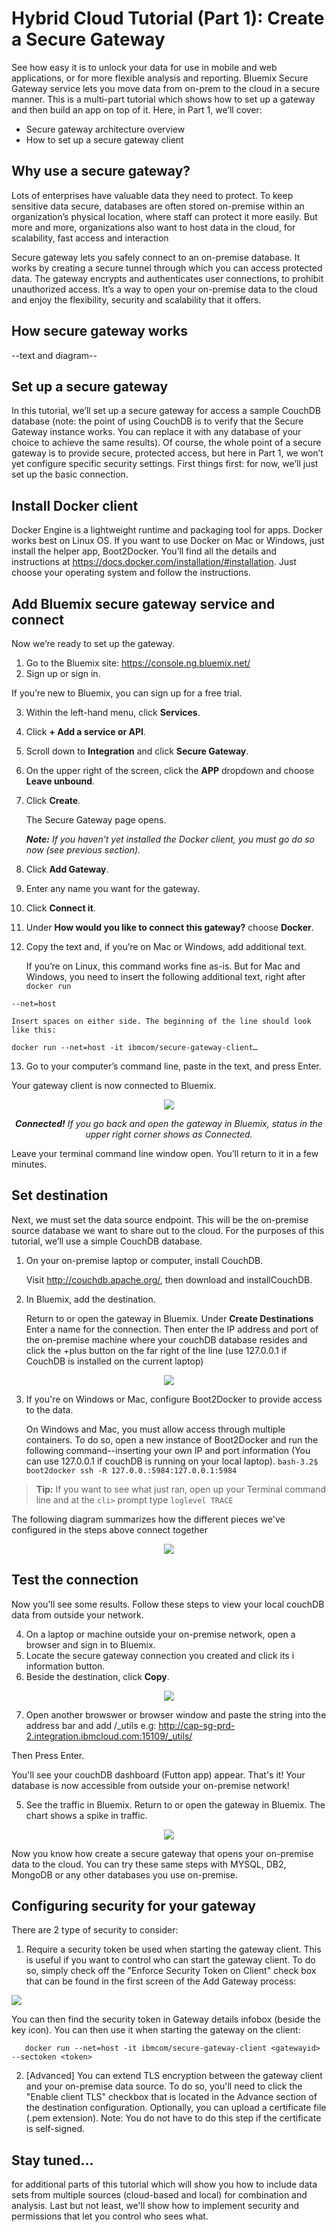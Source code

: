 # Hybrid Cloud Tutorial (Part 1): Create a Secure Gateway 
See how easy it is to unlock your data for use in mobile and web applications, or for more flexible analysis and reporting. Bluemix Secure Gateway service lets you move data from on-prem to the cloud in a secure manner. This is a multi-part tutorial which shows how to set up a gateway and then build an app on top of it. Here, in Part 1, we’ll cover:

- Secure gateway architecture overview
- How to set up a secure gateway client

## Why use a secure gateway?

Lots of enterprises have valuable data they need to protect. To keep sensitive data secure, databases are often stored on-premise within an organization’s physical location, where staff can protect it more easily. But more and more, organizations also want to host data in the cloud, for scalability, fast access and interaction

Secure gateway lets you safely connect to an on-premise database. It works by creating a secure tunnel through which you can access protected data. The gateway encrypts and authenticates user connections, to prohibit unauthorized access. It’s a way to open your on-premise data to the cloud and enjoy the flexibility, security and scalability that it offers.

## How secure gateway works

--text and diagram--

## Set up a secure gateway

In this tutorial, we’ll set up a secure gateway for access a sample CouchDB database (note: the point of using CouchDB is to verify that the Secure Gateway instance works. You can replace it with any database of your choice to achieve the same results). Of course, the whole point of a secure gateway is to provide secure, protected access, but here in Part 1, we won’t yet configure specific security settings. First things first: for now, we’ll just set up the basic connection.

## Install Docker client

Docker Engine is a lightweight runtime and packaging tool for apps.  Docker works best on Linux OS. If you want to use Docker on Mac or Windows, just install the helper app, Boot2Docker.  You’ll find all the details and instructions at  https://docs.docker.com/installation/#installation. Just choose your operating system and follow the  instructions.

## Add Bluemix secure gateway service and connect
Now we’re ready to set up the gateway.

1. Go to the Bluemix site: https://console.ng.bluemix.net/
2.  Sign up or sign in.

   If you’re new to Bluemix, you can sign up for a free trial. 

3. Within the left-hand menu, click **Services**.

4. Click **+ Add a service or API**.
5. Scroll down to **Integration** and click **Secure Gateway**.
6. On the upper right of the screen, click the **APP** dropdown and choose **Leave unbound**.
7. Click **Create**.

   The Secure Gateway page opens. 

    _**Note:** If you haven’t yet installed the Docker client, you must go do so now (see previous section)._

8. Click **Add Gateway**.
9. Enter any name you want for the gateway.
10. Click **Connect it**.
11. Under **How would you like to connect this gateway?** choose **Docker**.
12. Copy the text and, if you’re on Mac or Windows, add additional text.

    If you’re on Linux, this command works fine as-is. But for Mac and Windows, you need to insert the following additional text, right after `docker run`

   ``` --net=host ```

    Insert spaces on either side. The beginning of the line should look like this:

   ``` docker run --net=host -it ibmcom/secure-gateway-client… ```

13. Go to your computer’s command line, paste in the text, and press Enter.

   Your gateway client is now connected to Bluemix. 

<p align="center"><img src="images/connected.png"</p>
<p align="center"><i><strong>Connected!</strong> If you go back and open the gateway in Bluemix, 
status in the upper right corner shows as Connected.</i></p>

   Leave your terminal command line window open. You’ll return to it in a few minutes.


## Set destination

Next, we must set the data source endpoint. This will be the on-premise source database we want to share out to the cloud. For the purposes of this tutorial, we’ll use a simple CouchDB database.

1. On your on-premise laptop or computer, install CouchDB.

    Visit http://couchdb.apache.org/, then download and installCouchDB.
3. In Bluemix, add the destination.
 
    Return to or open the gateway in Bluemix. Under **Create Destinations** Enter a name for the connection. Then enter the IP address and port of the on-premise machine where your couchDB database resides and click the +plus button on the far right of the line (use 127.0.0.1 if CouchDB is installed on the current laptop)

<p align="center"><img src="images/add_destination.png"</p>

3. If you're on Windows or Mac, configure Boot2Docker to provide access to the data.

    On Windows and Mac, you must allow access through multiple containers. To do so, open a new instance of Boot2Docker and run the following command--inserting your own IP and port information (You can use 127.0.0.1 if couchDB is running on your local laptop).
``` bash-3.2$ boot2docker ssh -R 127.0.0.:5984:127.0.0.1:5984 ```

> **Tip:** If you want to see what just ran, open up your Terminal command line and at the `cli>` prompt type `loglevel TRACE`

The following diagram summarizes how the different pieces we've configured in the steps above connect together

<p align="center"><img src="images/secure_gateway_diagram.png"/></p>

## Test the connection

Now you'll see some results. Follow these steps to view your local couchDB data from outside your network.

4. On a laptop or machine outside your on-premise network, open a browser and sign in to Bluemix.
5. Locate the secure gateway connection you created and click its i information button.
6. Beside the destination, click **Copy**.

<p align="center"><img src="images/copy_dest.png"</p>

7. Open another browswer or browser window and paste the string into the address bar and add /_utils e.g: http://cap-sg-prd-2.integration.ibmcloud.com:15109/_utils/

Then Press Enter.

   You'll see your couchDB dashboard (Futton app) appear. That's it!  Your database is now accessible from outside your on-premise network!

5. See the traffic in Bluemix.
    Return to or open the gateway in Bluemix. The chart shows a spike in traffic.

<p align="center"><img src="images/traffic_spike.png"/></p>

Now you know how create a secure gateway that opens your on-premise data to the cloud. You can try these same steps  with  MYSQL, DB2, MongoDB or any other databases you use on-premise. 

## Configuring security for your gateway
There are 2 type of security to consider:

1. Require a security token be used when starting the gateway client. This is useful if you want to control who can start the gateway client. To do so, simply check off the "Enforce Security Token on Client" check box that can be found in the first screen of the Add Gateway process:

<p aligh="center"><img src="images/add_gateway_security.png"/></p>

You can then find the security token in Gateway details infobox (beside the key icon). You can then use it when starting the gateway on the client:

``` 
   docker run --net=host -it ibmcom/secure-gateway-client <gatewayid> --sectoken <token>
```
2. [Advanced] You can extend TLS encryption between the gateway client and your on-premise data source. To do so, you'll need to click the "Enable client TLS" checkbox that is located in the Advance section of the destination configuration. Optionally, you can upload a certificate file (.pem extension). Note: You do not have to do this step if the certificate is self-signed.

## Stay tuned...
for additional parts of this tutorial which will show you how to include data sets from multiple sources (cloud-based and local) for combination and analysis. Last but not least, we'll show how to implement security and permissions that let you control who sees what.
